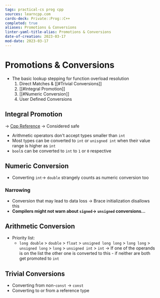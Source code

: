 ```yaml
---
tags: practical-cs prog cpp
sources: learncpp.com
cards-deck: Private::Prog::C++
completed: true
aliases: Promotions & Conversions
linter-yaml-title-alias: Promotions & Conversions
date-of-creation: 2023-03-17
mod-date: 2023-03-17
---
```


# Promotions & Conversions
- The basic lookup stepping for function overload resolution
	1. Direct Matches & [[#Trivial Conversions]]
	2. [[#Integral Promotion]]
	3. [[#Numeric Conversion]]
	4. User Defined Conversions

## Integral Promotion
→ [Cpp Reference](https://en.cppreference.com/w/cpp/language/implicit_conversion#Integral_promotion)
→ Considered safe
- Arithmetic operators don't accept types smaller than `int`
- Most types can be converted to `int` or `unisgned int` when their value range is higher as `int`
- `bool`s can be converted to `int` to `1` or `0` respective

## Numeric Conversion
- Converting `int`→ `double` strangely counts as numeric conversion too

### Narrowing
- Conversion that may lead to data loss
	→ Brace initialization disallows this
- **Compilers might not warn about `signed`→ `unsigned` conversions…**

## Arithmetic Conversion
- Priority list:
	- `long double` > `double` > `float` > `unsigned long long` > `long long` > `unsigned long` > `long` > `unsigned int` > `int`
		→ If one of the operands is on the list the other one is converted to this - if neither are both get promoted to `int`

## Trivial Conversions
- Converting from non-`const` → `const`
- Converting to or from a reference type
